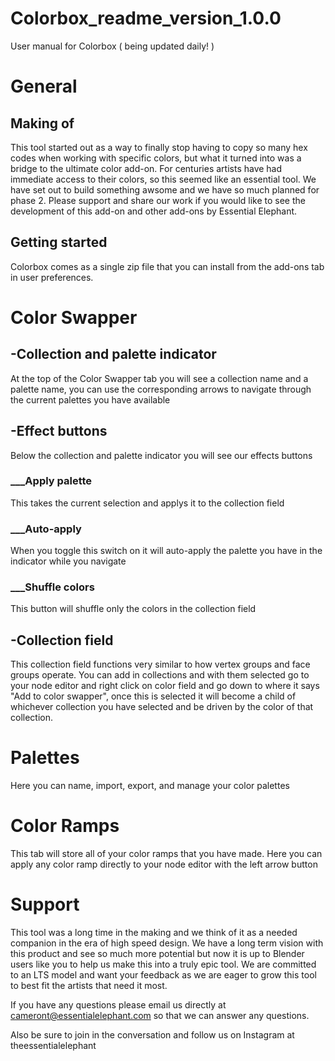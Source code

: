 # Colorbox_readme_version_1.0.0
User manual for Colorbox ( being updated daily! )


<h1> General </h1>
<h2> Making of</h2>
<p1> This tool started out as a way to finally stop having to copy so many hex codes when working with specific colors, but what it turned into was a bridge to the ultimate color add-on. For centuries artists have had immediate access to their colors, so this seemed like an essential tool. We have set out to build something awsome and we have so much planned for phase 2. Please support and share our work if you would like to see the development of this add-on and other add-ons by Essential Elephant.
  <h2> Getting started </h2>
<p2>Colorbox comes as a single zip file that you can install from the add-ons tab in user preferences.
<h1> Color Swapper </h1>
  <h2> -Collection and palette indicator </h2>
<p1>At the top of the Color Swapper tab you will see a collection name and a palette name, you can use the corresponding arrows to navigate through the current palettes you have available</p2>
  <h2> -Effect buttons </h2>
  <p1>Below the collection and palette indicator you will see our effects buttons</p1>
  <h3>___Apply palette </h3>
  <p1>This takes the current selection and applys it to the collection field</p1>
  <h3>___Auto-apply</h3>
<p1>When you toggle this switch on it will auto-apply the palette you have in the indicator while you navigate</p1>
  <h3>___Shuffle colors</h3>
<p1>This button will shuffle only the colors in the collection field</p1>
  <h2> -Collection field</h2>
  <p1> This collection field functions very similar to how vertex groups and face groups operate. You can add in collections and with them selected go to your node editor and right click on color field and go down to where it says "Add to color swapper", once this is selected it will become a child of whichever collection you have selected and be driven by the color of that collection.</p1>
<h1> Palettes </h1>
  <p1> Here you can name, import, export, and manage your color palettes</p1>
<h1> Color Ramps </h1>
<p1> This tab will store all of your color ramps that you have made. Here you can apply any color ramp directly to your node editor with the left arrow button</p1>
<h1> Support </h1>
<p1>This tool was a long time in the making and we think of it as a needed companion in the era of high speed design. We have a long term vision with this product and see so much more potential but now it is up to Blender users like you to help us make this into a truly epic tool. We are committed to an LTS model and want your feedback as we are eager to grow this tool to best fit the artists that need it most.</p1>

<p1>If you have any questions please email us directly at cameront@essentialelephant.com so that we can answer any questions.</p1>

  <p1>Also be sure to join in the conversation and follow us on Instagram at theessentialelephant</p1>
